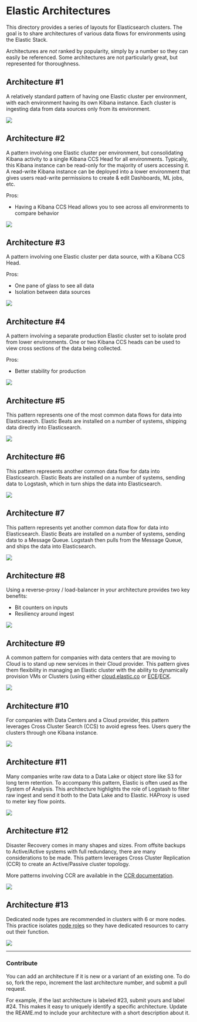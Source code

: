 # Elastic Architectures

This directory provides a series of layouts for Elasticsearch clusters.  The goal is to share architectures of various data flows for environments using the Elastic Stack.

Architectures are *not* ranked by popularity, simply by a number so they can easily be referenced.  Some architectures are not particularly great, but represented for thoroughness.

## Architecture #1

A relatively standard pattern of having one Elastic cluster per environment, with each environment having its own Kibana instance.  Each cluster is ingesting data from data sources only from its environment.

![](images/architecture-1.png)

## Architecture #2

A pattern involving one Elastic cluster per environment, but consolidating Kibana activity to a single Kibana CCS Head for all environments.  Typically, this Kibana instance can be read-only for the majority of users accessing it.  A read-write Kibana instance can be deployed into a lower environment that gives users read-write permissions to create & edit Dashboards, ML jobs, etc.

Pros:

- Having a Kibana CCS Head allows you to see across all environments to compare behavior

![](images/architecture-2.png)

## Architecture #3

A pattern involving one Elastic cluster per data source, with a Kibana CCS Head.

Pros:

- One pane of glass to see all data
- Isolation between data sources

![](images/architecture-3.png)

## Architecture #4

A pattern involving a separate production Elastic cluster set to isolate prod from lower environments.  One or two Kibana CCS heads can be used to view cross sections of the data being collected.

Pros:

- Better stability for production

![](images/architecture-4.png)

## Architecture #5

This pattern represents one of the most common data flows for data into Elasticsearch.  Elastic Beats are installed on a number of systems, shipping data directly into Elasticsearch.

![](images/architecture-5.png)

## Architecture #6

This pattern represents another common data flow for data into Elasticsearch.  Elastic Beats are installed on a number of systems, sending data to Logstash, which in turn ships the data into Elasticsearch.

![](images/architecture-6.png)

## Architecture #7

This pattern represents yet another common data flow for data into Elasticsearch.  Elastic Beats are installed on a number of systems, sending data to a Message Queue.  Logstash then pulls from the Message Queue, and ships the data into Elasticsearch.

![](images/architecture-7.png)

## Architecture #8

Using a reverse-proxy / load-balancer in your architecture provides two key benefits:

- Bit counters on inputs
- Resiliency around ingest

![](images/architecture-8.png)

## Architecture #9

A common pattern for companies with data centers that are moving to Cloud is to stand up new services in their Cloud provider.  This pattern gives them flexibility in managing an Elastic cluster with the ability to dynamically provision VMs or Clusters (using either [cloud.elastic.co](https://cloud.elastic.co) or [ECE](https://www.elastic.co/ece)/[ECK](https://www.elastic.co/elastic-cloud-kubernetes).

![](images/architecture-9.png)

## Architecture #10

For companies with Data Centers and a Cloud provider, this pattern leverages Cross Cluster Search (CCS) to avoid egress fees.  Users query the clusters through one Kibana instance.

![](images/architecture-10.png)

## Architecture #11

Many companies write raw data to a Data Lake or object store like S3 for long term retention.  To accompany this pattern, Elastic is often used as the System of Analysis.  This architecture highlights the role of Logstash to filter raw ingest and send it both to the Data Lake and to Elastic.  HAProxy is used to meter key flow points.

![](images/architecture-11.png)

## Architecture #12

Disaster Recovery comes in many shapes and sizes.  From offsite backups to Active/Active systems with full redundancy, there are many considerations to be made.  This pattern leverages Cross Cluster Replication (CCR) to create an Active/Passive cluster topology.

More patterns involving CCR are available in the [CCR documentation](https://www.elastic.co/guide/en/elasticsearch/reference/current/xpack-ccr.html).

![](images/architecture-12.png)

## Architecture #13

Dedicated node types are recommended in clusters with 6 or more nodes.  This practice isolates [node roles](https://www.elastic.co/guide/en/elasticsearch/reference/current/modules-node.html) so they have dedicated resources to carry out their function.

![](images/architecture-13.png)

------

### Contribute

You can add an architecture if it is new or a variant of an existing one.  To do so, fork the repo, increment the last architecture number, and submit a pull request.

For example, if the last architecture is labeled #23, submit yours and label #24.  This makes it easy to uniquely identify a specific architecture.  Update the REAME.md to include your architecture with a short description about it.
 
